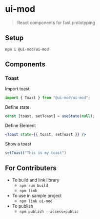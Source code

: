 # ui-mod

> React components for fast prototyping

## Setup
`npm i @ui-mod/ui-mod`

## Components
### Toast

Import toast
```jsx
import { Toast } from "@ui-mod/ui-mod";
```

Define state
```jsx
const [toast, setToast] = useState(null);
```

Define Element
```jsx
<Toast state={{ toast, setToast }} />
```

Show a toast
```js
setToast("This is my toast")
```

## For Contributers
- To build and link library
    - `npm run build`
    - `npm link`
- To use in sample project 
    - `npm link ui-mod`
- To publish
    - `npm publish --access=public`
